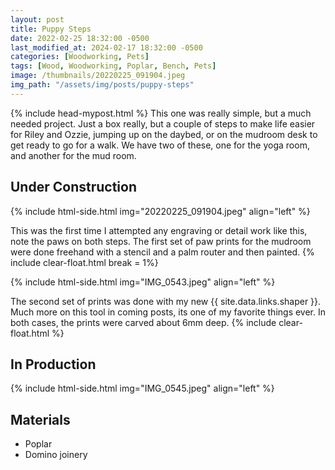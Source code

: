 ```yaml
---
layout: post
title: Puppy Steps
date: 2022-02-25 18:32:00 -0500
last_modified_at: 2024-02-17 18:32:00 -0500
categories: [Woodworking, Pets]
tags: [Wood, Woodworking, Poplar, Bench, Pets]
image: /thumbnails/20220225_091904.jpeg
img_path: "/assets/img/posts/puppy-steps"
---
```

{% include head-mypost.html %}
This one was really simple, but a much needed project. Just a box really, but a couple of steps to make life easier for Riley and Ozzie, jumping up on the daybed, or on the mudroom desk to get ready to go for a walk.  We have two of these, one for the yoga room, and another for the mud room.

## Under Construction

{% include html-side.html img="20220225_091904.jpeg" align="left" %}

This was the first time I attempted any engraving or detail work like this, note the paws on both steps. The first set of paw prints for the mudroom were done freehand with a stencil and a palm router and then painted.
{% include clear-float.html break = 1%}

{% include html-side.html img="IMG_0543.jpeg" align="left" %}

The second set of prints was done with my new {{ site.data.links.shaper }}. Much more on this tool in coming posts, its one of my favorite things ever. In both cases, the prints were carved about 6mm deep.
{% include clear-float.html %}

## In Production

{% include html-side.html img="IMG_0545.jpeg" align="left" %}

## Materials

- Poplar
- Domino joinery
